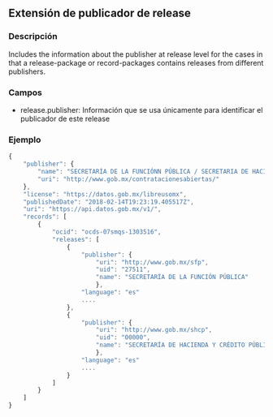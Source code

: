 ## Extensión de publicador de release

### Descripción

Includes the information about the publisher at release level for the cases in that a release-package or record-packages
contains releases from different publishers.

### Campos

- release.publisher: Información que se usa únicamente para identificar el publicador de este release

### Ejemplo

```javascript
{
    "publisher": {
        "name": "SECRETARÍA DE LA FUNCIÓNN PÚBLICA / SECRETARIA DE HACIENDA Y CRÉDITO PÚBLICO", 
        "uri": "http://www.gob.mx/contratacionesabiertas/"
    }, 
    "license": "https://datos.gob.mx/libreusomx", 
    "publishedDate": "2018-02-14T19:23:19.405517Z", 
    "uri": "https://api.datos.gob.mx/v1/", 
    "records": [
        {
            "ocid": "ocds-07smqs-1303516", 
            "releases": [
                {
                    "publisher": {
                        "uri": "http://www.gob.mx/sfp", 
                        "uid": "27511", 
                        "name": "SECRETARÍA DE LA FUNCIÓN PÚBLICA"
                        }, 
                    "language": "es"
                    ....
                }, 
                {
                    "publisher": {
                        "uri": "http://www.gob.mx/shcp", 
                        "uid": "00000", 
                        "name": "SECRETARÍA DE HACIENDA Y CRÉDITO PÚBLICO"
                        }, 
                    "language": "es"
                    ....
                }
            ]
        }
    ]
}
```
